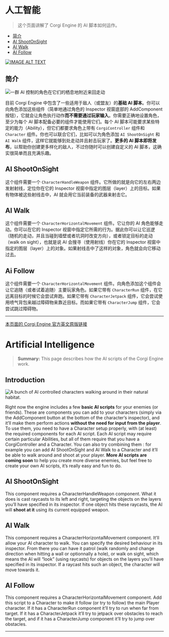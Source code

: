 # 人工智能

> 这个页面讲解了 Corgi Engine 的 AI 脚本如何运作。

- [简介](#简介)
- [AI ShootOnSight](#AI-ShootOnSight)
- [AI Walk](#AI-Walk)
- [AI Follow](#AI-Follow)

[![IMAGE ALT TEXT](http://img.youtube.com/vi/u281GCrWJro/0.jpg)](https://youtu.be/u281GCrWJro "Corgi Engine Tutorial : AI")

## 简介

![一群 AI 控制的角色在它们的栖息地附近来回走动](media/15010533399635.jpg)

目前 Corgi Engine 中包含了一些适用于敌人（或盟友）的**基础 AI 脚本**。你可以向角色添加这些组件（简单地通过角色的 Inspector 视窗底部的 AddComponent 按钮），它就会让角色执行动作**而不需要通过玩家输入**。你需要正确地设置角色，至少为每个 AI 脚本配备必要的组件才能使用它们。每个 AI 脚本可能要求某些特定的能力（Ability），但它们都要求角色上带有 `CorgiController` 组件和 `Character` 组件。你也可以联合它们，比如可以为角色添加 `AI ShootOnSight` 和 `AI Walk` 组件，这样它就能够到处走动并且射击玩家了。**更多的 AI 脚本即将发布**，以帮助你创建更多样化的敌人，不过你随时可以创建自定义的 AI 脚本，这确实很简单而且充满乐趣。

## AI ShootOnSight

这个组件需要一个 `CharacterHandleWeapon` 组件。它所做的就是向它的左右两边发射射线，定位你在它的 Inspector 视窗中指定的图层（layer）上的目标。如果有物体被这些射线击中，AI 就会用它当前装备的武器来射击它。

## AI Walk

这个组件需要一个 `CharacterHorizontalMovement` 组件。它让你的 AI 角色能够走动。你可以在它的 Inspector 视窗中指定它所需的行为。据此你可以让它巡逻（随机的走动，并且当碰到墙壁或者坑洞时改变方向），或者锁定目标的走动（walk on sight），也就是说 AI 会搜寻（使用射线）你在它的 Inspector 视窗中指定的图层（layer）上的对象。如果射线击中了这样的对象，角色就会向它移动过去。

## Ai Follow

这个组件需要一个 `CharacterHorizontalMovement` 组件。向角色添加这个组件会让它追随（或者试着追随）主要玩家角色。如果它带有 `CharacterRun` 组件，在它远离目标的时候它会尝试奔跑。如果它带有 `CharacterJetpack` 组件，它会尝试使用喷气背包来越过障碍物来靠近目标。而如果它带有 `CharacterJump` 组件，它会尝试跳过障碍物。

-------

[本页面的 Corgi Engine 官方英文原版链接](http://corgi-engine-docs.moremountains.com/ai.html)

# Artificial Intelligence

> **Summary:** This page describes how the AI scripts of the Corgi Engine work.

## Introduction

![A bunch of AI controlled characters walking around in their natural habitat.](media/15010533399635.jpg)

Right now the engine includes a few **basic AI scripts** for your enemies (or friends). These are components you can add to your characters (simply via the AddComponent button at the bottom of the character’s inspector), and it’ll make them perform actions **without the need for input from the player**. To use them, you need to have a Character setup properly, with (at least) the required components for each AI script. Each AI script may require certain particular Abilities, but all of them require that you have a CorgiController and a Character. You can also try combining them : for example you can add AI ShootOnSight and AI Walk to a Character and it’ll be able to walk around and shoot at your player. **More AI scripts are coming soon** to help you create more diverse enemies, but feel free to create your own AI scripts, it’s really easy and fun to do.

## AI ShootOnSight

This component requires a CharacterHandleWeapon component. What it does is cast raycasts to its left and right, targeting the objects on the layers you’ll have specified in its inspector. If one object hits these raycasts, the AI will **shoot at it** using its current equipped weapon.

## AI Walk

This component requires a CharacterHorizontalMovement component. It’ll allow your AI character to walk. You can specify the desired behaviour in its inspector. From there you can have it patrol (walk randomly and change direction when hitting a wall or optionnally a hole), or walk on sight, which means the AI will “look” (using raycasts) for objects on the layers you’ll have specified in its inspector. If a raycast hits such an object, the character will move towards it.

## AI Follow

This component requires a CharacterHorizontalMovement component. Add this script to a Character to make it follow (or try to follow) the main Player character. If it has a CharacterRun component it’ll try to run when far from target. If it has a CharacterJetpack it’ll try to jetpack over obstacles to reach the target, and if it has a CharacterJump component it’ll try to jump over obstacles.

-------

